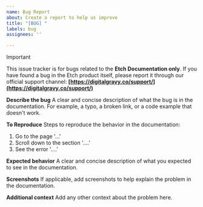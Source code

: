 ```yaml
---
name: Bug Report
about: Create a report to help us improve
title: "[BUG] "
labels: bug
assignees: ''

---
```


> [!IMPORTANT]
> This issue tracker is for bugs related to the **Etch Documentation only**.
> If you have found a bug in the Etch product itself, please report it through our official support channel:
> **[https://digitalgravy.co/support/](https://digitalgravy.co/support/)**

**Describe the bug**
A clear and concise description of what the bug is in the documentation. For example, a typo, a broken link, or a code example that doesn't work.

**To Reproduce**
Steps to reproduce the behavior in the documentation:
1. Go to the page '...'
2. Scroll down to the section '....'
3. See the error '....'

**Expected behavior**
A clear and concise description of what you expected to see in the documentation.

**Screenshots**
If applicable, add screenshots to help explain the problem in the documentation.

**Additional context**
Add any other context about the problem here.
